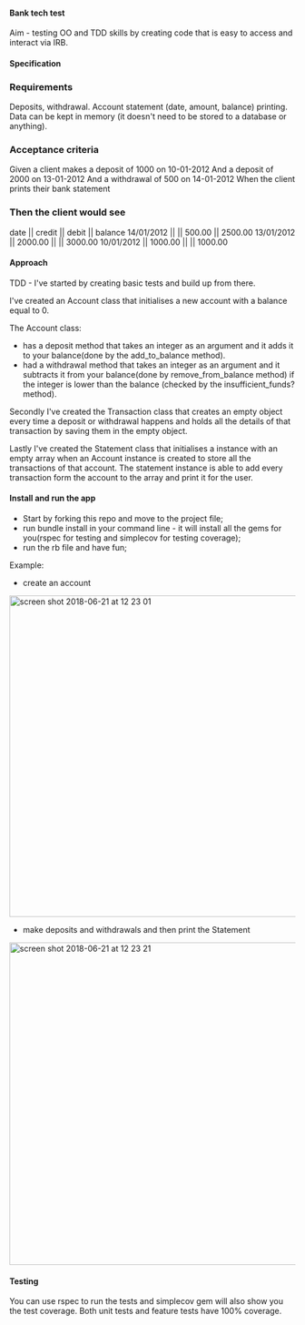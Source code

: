 #### Bank tech test

Aim - testing OO and TDD skills by creating code that is easy to access and interact via IRB.

#### Specification
### Requirements

Deposits, withdrawal.
Account statement (date, amount, balance) printing.
Data can be kept in memory (it doesn't need to be stored to a database or anything).

### Acceptance criteria

Given a client makes a deposit of 1000 on 10-01-2012
And a deposit of 2000 on 13-01-2012
And a withdrawal of 500 on 14-01-2012
When the client prints their bank statement

### Then the client would see

date || credit || debit || balance
14/01/2012 || || 500.00 || 2500.00
13/01/2012 || 2000.00 || || 3000.00
10/01/2012 || 1000.00 || || 1000.00


#### Approach
TDD - I've started by creating basic tests and build up from there.

I've created an Account class that initialises a new account with a balance equal to 0.

The Account class:
- has a deposit method that takes an integer as an argument and it adds it to your balance(done by the add_to_balance method).
- had a withdrawal method that takes an integer as an argument and it subtracts it from your balance(done by remove_from_balance method) if the integer is lower than the balance (checked by the insufficient_funds? method).

Secondly I've created the Transaction class that creates an empty object every time a deposit or withdrawal happens and holds all the details of that transaction by saving them in the empty object.

Lastly I've created the Statement class that initialises a instance with an empty array when an Account instance is created to store all the transactions of that account. The statement instance is able to add every transaction form the account to the array and print it for the user.

#### Install and run the app
 - Start by forking this repo and move to the project file;
 - run bundle install in your command line - it will install all the gems for you(rspec for testing and simplecov for testing coverage);
 - run the rb file and have fun;

Example:
 - create an account
<img width="565" alt="screen shot 2018-06-21 at 12 23 01" src="https://user-images.githubusercontent.com/33420740/41716336-01566464-754e-11e8-8c36-4e1eb3d40f04.png">

 - make deposits and withdrawals and then print the Statement
<img width="567" alt="screen shot 2018-06-21 at 12 23 21" src="https://user-images.githubusercontent.com/33420740/41716351-1363b486-754e-11e8-8150-f7c73805cd6c.png">

#### Testing
 You can use rspec to run the tests and simplecov gem will also show you the test coverage.
 Both unit tests and feature tests have 100% coverage.
